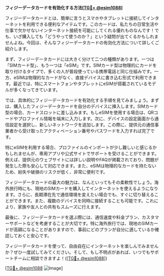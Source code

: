 **フィジーデータカードを有効化する方法[[TG💪+ @esim1088](https://t.me/s/esim1088)]**

フィジーデータカードとは、簡単に言うとスマホやタブレットに接続してインターネットを利用できる便利なアイテムです。このカードは、私たちの日常生活や仕事で欠かせないインターネット接続を可能にしてくれる優れものなんです！でも、いざ購入しても「どうやって使うのか？」という疑問が出てくるかもしれませんよね。今回は、そんなフィジーデータカードの有効化方法について詳しくご紹介します。

まず、フィジーデータカードには大きく分けて二つの種類があります。一つは「SIMカード型」、もう一つは「eSIM」です。SIMカード型は物理的にカードを取り付けるタイプで、多くの人が普段使っている携帯電話と同じ仕組みです。一方、eSIMは物理的なカードがなく、直接デバイスに書き込む形式で利用できます。最近では、特にスマートフォンやタブレットにeSIMが搭載されているモデルが多くなってきています。

では、具体的にフィジーデータカードを有効化する手順を見てみましょう。まずは、購入したフィジーデータカードを自分のデバイスに挿入します。SIMカード型の場合、カードスロットに差し込みます。もしeSIMを使用する場合は、QRコードやプロファイル情報を端末に入力します。次に、デバイスの設定画面から通信設定を選択し、新しいネットワークを追加します。この際に、提供元の通信事業者から受け取ったアクティベーション番号やパスワードを入力すれば完了です。

特にeSIMを利用する場合、プロファイルのインポートが少し難しいと感じるかもしれませんが、専用アプリや公式サイトでサポートを受けることができます。例えば、提供元のウェブサイトには詳しい説明やFAQが掲載されており、問題が発生した際も安心して対応できます。また、eSIMは物理的なカードを持たないため、紛失や破損のリスクが低く、非常に便利です。

フィジーデータカードの最大の魅力は、なんといってもその柔軟性でしょう。海外旅行時にも、現地のSIMカードを購入してインターネットを使えるようになります。さらに、長期滞在先で通信環境を変えたい場合でも、すぐに切り替えることができます。また、複数のデバイスを同時に接続することも可能です。これにより、家族や友人との共有もスムーズに行えます。

最後に、フィジーデータカードを選ぶ際には、通信速度や料金プラン、カスタマーサポートなどを考慮することが大切です。特に海外旅行では、現地のSIMカードが高額になることがありますので、事前にどのプランが自分に適しているか確認しておくと安心です。

フィジーデータカードを使って、自由自在にインターネットを楽しんでみませんか？ぜひ一度試してみてください。そして、もし不明点があれば、いつでもサポートチームに相談できますよ！([[TG💪+ @esim1088](https://t.me/s/esim1088)]) 

[[TG💪+ @esim1088](https://t.me/s/esim1088) ![Image](https://i.postimg.cc/Y0z9fWf4/image.png)]